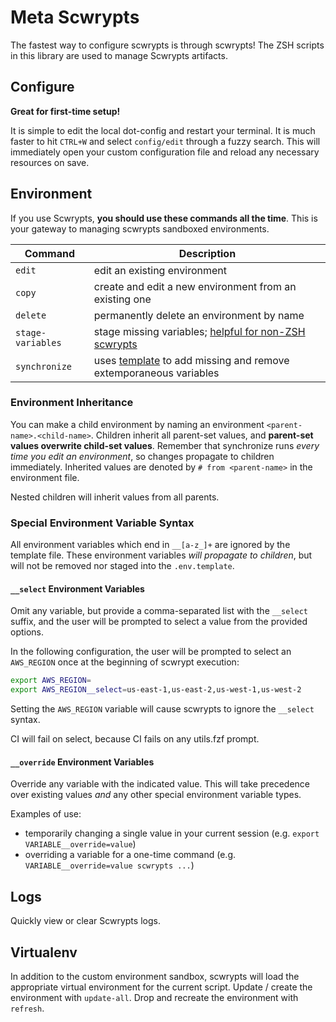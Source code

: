 # Meta Scwrypts

The fastest way to configure scwrypts is through scwrypts!
The ZSH scripts in this library are used to manage Scwrypts artifacts.


## Configure
**Great for first-time setup!**

It is simple to edit the local dot-config and restart your terminal.
It is much faster to hit `CTRL+W` and select `config/edit` through a fuzzy search.
This will immediately open your custom configuration file and reload any necessary resources on save.

## Environment
If you use Scwrypts, **you should use these commands all the time**.
This is your gateway to managing scwrypts sandboxed environments.

Command           | Description
----------------- | ---------------------------------------------------------------------------------------
`edit`            | edit an existing environment
`copy`            | create and edit a new environment from an existing one
`delete`          | permanently delete an environment by name
`stage-variables` | stage missing variables; [helpful for non-ZSH scwrypts](../../py/scwrypts/getenv.py)
`synchronize`     | uses [template](../../.env.template) to add missing and remove extemporaneous variables

### Environment Inheritance
You can make a child environment by naming an environment `<parent-name>.<child-name>`.
Children inherit all parent-set values, and **parent-set values overwrite child-set values**.
Remember that synchronize runs *every time you edit an environment*, so changes propagate to children immediately.
Inherited values are denoted by `# from <parent-name>` in the environment file.

Nested children will inherit values from all parents.

### Special Environment Variable Syntax

All environment variables which end in `__[a-z_]+` are ignored by the template file.
These environment variables *will propagate to children*, but will not be removed nor staged into the `.env.template`.

#### `__select` Environment Variables
Omit any variable, but provide a comma-separated list with the `__select` suffix, and the user will be prompted to select a value from the provided options.

In the following configuration, the user will be prompted to select an `AWS_REGION` once at the beginning of scwrypt execution:

```zsh
export AWS_REGION=
export AWS_REGION__select=us-east-1,us-east-2,us-west-1,us-west-2
```

Setting the `AWS_REGION` variable will cause scwrypts to ignore the `__select` syntax.

CI will fail on select, because CI fails on any utils.fzf prompt.

#### `__override` Environment Variables
Override any variable with the indicated value.
This will take precedence over existing values *and* any other special environment variable types.

Examples of use:
- temporarily changing a single value in your current session (e.g. `export VARIABLE__override=value`)
- overriding a variable for a one-time command (e.g. `VARIABLE__override=value scwrypts ...`)


## Logs
Quickly view or clear Scwrypts logs.

## Virtualenv
In addition to the custom environment sandbox, scwrypts will load the appropriate virtual environment for the current script.
Update / create the environment with `update-all`.
Drop and recreate the environment with `refresh`.
